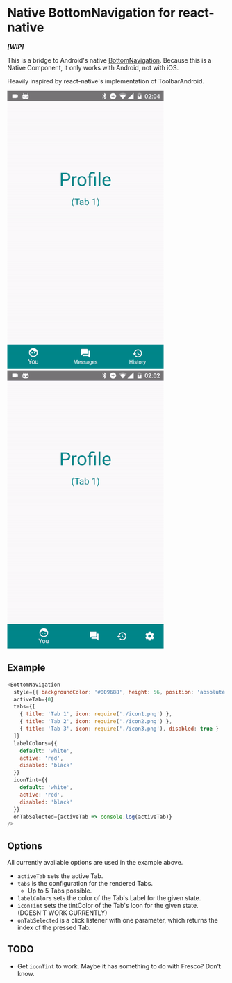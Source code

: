 # Native BottomNavigation for react-native

_**[WIP]**_

This is a bridge to Android's native [BottomNavigation](https://material.io/guidelines/components/bottom-navigation.html). Because this is a Native Component, it only works with Android, not with iOS.

Heavily inspired by react-native's implementation of ToolbarAndroid.

![with 3 tabs](.github/demo-3tabs.gif) ![with 4 tabs](.github/demo-4tabs.gif)


## Example

```js
<BottomNavigation
  style={{ backgroundColor: '#009688', height: 56, position: 'absolute', bottom: 0, left: 0, right: 0 }}
  activeTab={0}
  tabs={[
    { title: 'Tab 1', icon: require('./icon1.png') },
    { title: 'Tab 2', icon: require('./icon2.png') },
    { title: 'Tab 3', icon: require('./icon3.png'), disabled: true }
  ]}
  labelColors={{
    default: 'white',
    active: 'red',
    disabled: 'black'
  }}
  iconTint={{
    default: 'white',
    active: 'red',
    disabled: 'black'
  }}
  onTabSelected={activeTab => console.log(activeTab)}
/>
```

## Options

All currently available options are used in the example above.

- `activeTab` sets the active Tab.
- `tabs` is the configuration for the rendered Tabs.
  - Up to 5 Tabs possible.
- `labelColors` sets the color of the Tab's Label for the given state.
- `iconTint` sets the tintColor of the Tab's Icon for the given state. (DOESN'T WORK CURRENTLY)
- `onTabSelected` is a click listener with one parameter, which returns the index of the pressed Tab.

## TODO

- Get `iconTint` to work. Maybe it has something to do with Fresco? Don't know.
